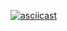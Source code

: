 [![asciicast](https://asciinema.org/a/aH4i0mWxu31BnhXRoX1ZMWESJ.svg)](https://asciinema.org/a/aH4i0mWxu31BnhXRoX1ZMWESJ)